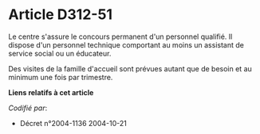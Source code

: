 # Article D312-51

Le centre s'assure le concours permanent d'un personnel qualifié. Il dispose d'un personnel technique comportant au moins un
assistant de service social ou un éducateur.

Des visites de la famille d'accueil sont prévues autant que de besoin et au minimum une fois par trimestre.

**Liens relatifs à cet article**

_Codifié par_:

  - Décret n°2004-1136 2004-10-21
